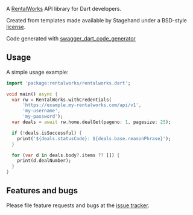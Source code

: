 A [RentalWorks](https://rentalworks.io) API library for Dart developers.

Created from templates made available by Stagehand under a BSD-style
[license](https://github.com/dart-lang/stagehand/blob/master/LICENSE).

Code generated with [swagger_dart_code_generator](https://pub.dev/packages/swagger_dart_code_generator)

## Usage

A simple usage example:

```dart
import 'package:rentalworks/rentalworks.dart';

void main() async {
  var rw = RentalWorks.withCredentials(
      'https://example.my-rentalworks.com/api/v1',
      'my-username',
      'my-password');
  var deals = await rw.home.dealGet(pageno: 1, pagesize: 25);

  if (!deals.isSuccessful) {
    print('${deals.statusCode}: ${deals.base.reasonPhrase}');
  }

  for (var d in deals.body?.items ?? []) {
    print(d.dealNumber);
  }
}
```

## Features and bugs

Please file feature requests and bugs at the [issue tracker][tracker].

[tracker]: https://github.com/point-source/dart_rentalworks/issues
